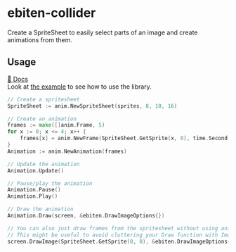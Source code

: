 # ebiten-collider

Create a SpriteSheet to easily select parts of an image and create animations from them.


## Usage

[📖 Docs](https://pkg.go.dev/github.com/melonfunction/ebiten-anim)  
Look at [the example](https://github.com/melonfunction/ebiten-anim/tree/master/examples) to see how to use the library.

```go
// Create a spritesheet
SpriteSheet := anim.NewSpriteSheet(sprites, 8, 10, 16)

// Create an animation
frames := make([]anim.Frame, 5)
for x := 0; x <= 4; x++ {
    frames[x] = anim.NewFrame(SpriteSheet.GetSprite(x, 0), time.Second / 20)
}
Animation := anim.NewAnimation(frames)

// Update the animation
Animation.Update()

// Pause/play the animation
Animation.Pause()
Animation.Play()

// Draw the animation
Animation.Draw(screen, &ebiten.DrawImageOptions{})

// You can also just draw frames from the spritesheet without using animations
// This might be useful to avoid cluttering your Draw function with Image.SubImage
screen.DrawImage(SpriteSheet.GetSprite(0, 0), &ebiten.DrawImageOptions{})

```